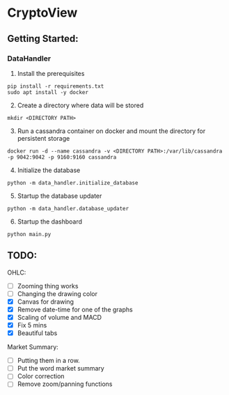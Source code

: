 # CryptoView

## Getting Started:

### DataHandler

1. Install the prerequisites
```console
pip install -r requirements.txt
sudo apt install -y docker
```
2. Create a directory where data will be stored
```console
mkdir <DIRECTORY PATH>
```
3. Run a cassandra container on docker and mount the directory for persistent storage
```console
docker run -d --name cassandra -v <DIRECTORY PATH>:/var/lib/cassandra -p 9042:9042 -p 9160:9160 cassandra
```
4. Initialize the database
```console
python -m data_handler.initialize_database
```
5. Startup the database updater
```console
python -m data_handler.database_updater
```
6. Startup the dashboard
```console
python main.py
```

## TODO:

OHLC:

- [ ] Zooming thing works
- [ ] Changing the drawing color 
- [x] Canvas for drawing
- [x] Remove date-time for one of the graphs
- [x] Scaling of volume and MACD
- [x] Fix 5 mins
- [x] Beautiful tabs

Market Summary:

- [ ] Putting them in a row.
- [ ] Put the word market summary
- [ ] Color correction
- [ ] Remove zoom/panning functions
